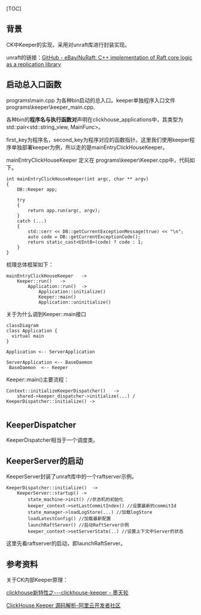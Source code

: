 [TOC]



## 背景

CK中Keeper的实现，采用对unraft库进行封装实现。

unraft的链接：[GitHub - eBay/NuRaft: C++ implementation of Raft core logic as a replication library](https://github.com/eBay/NuRaft)

## 启动总入口函数

programs\main.cpp 为各种bin启动的总入口。keeper单独程序入口文件programs\keeper\keeper_main.cpp.

各种bin的**程序名与执行函数对**声明在clickhouse_applications中，其类型为std::pair<std::string_view, MainFunc>。

first_key为程序名，second_key为程序对应的函数指针。这里我们使用keeper程序单独部署keeper为例，所以走的是mainEntryClickHouseKeeper。

mainEntryClickHouseKeeper 定义在 programs\keeper\Keeper.cpp中，代码如下。

```
int mainEntryClickHouseKeeper(int argc, char ** argv)
{
    DB::Keeper app;

    try
    {
        return app.run(argc, argv);
    }
    catch (...)
    {
        std::cerr << DB::getCurrentExceptionMessage(true) << "\n";
        auto code = DB::getCurrentExceptionCode();
        return static_cast<UInt8>(code) ? code : 1;
    }
}
```

梳理总体框架如下：

```
mainEntryClickHouseKeeper	->
	Keeper::run()	->
		Application::run()	->
			Application::initialize()
			Keeper::main()
			Application::uninitialize()
```

关于为什么调到Keeper::main接口

```mermaid
classDiagram
class Application {
  virtual main
}

Application <-- ServerApplication

ServerApplication <-- BaseDaemon
 BaseDaemon  <-- Keeper
```

Keeper::main()主要流程：

```
Context::initializeKeeperDispatcher()	->
	shared->keeper_dispatcher->initialize(...) / KeeperDispatcher::initialize()	->
		
```

## KeeperDispatcher

KeeperDispatcher相当于一个调度类。



## KeeperServer的启动

KeeperServer封装了unraft库中的一个raftserver示例。

```
KeeperDispatcher::initialize()	->
	KeeperServer::startup()	->
		state_machine->init() //状态机的初始化
		keeper_context->setLastCommitIndex() //设置最新的commitId
		state_manager->loadLogStore(...) //加载logStore
		loadLatestConfig() //加载最新配置
		launchRaftServer() //启动RaftServer示例
		keeper_context->setServerState(..) //设置上下文中Server的状态
```

这里先看raftserver的启动，即launchRaftServer。



## 参考资料

关于CK内部Keeper原理：

[clickhouse新特性之---clickhouse-keeper - 墨天轮](https://www.modb.pro/db/145381)

[ClickHouse Keeper 源码解析-阿里云开发者社区](https://developer.aliyun.com/article/836778)

